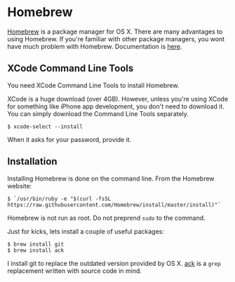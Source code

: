 # Homebrew

[Homebrew](http://brew.sh) is a package manager for OS X. There are many advantages to using Homebrew. If you're familiar with other package managers, you wont have much problem with Homebrew. Documentation is [here](https://github.com/Homebrew/homebrew/tree/master/share/doc/homebrew#readme).

## XCode Command Line Tools

You need XCode Command Line Tools to install Homebrew.

XCode is a huge download (over 4GB). However, unless you're using XCode for something like iPhone app development, you don't need to download it. You can simply download the Command Line Tools separately.

```shell
$ xcode-select --install
```

When it asks for your password, provide it.

## Installation

Installing Homebrew is done on the command line. From the Homebrew website:

```shell
$ `/usr/bin/ruby -e "$(curl -fsSL https://raw.githubusercontent.com/Homebrew/install/master/install)"`
```

Homebrew is not run as root. Do not preprend `sudo` to the command.

Just for kicks, lets install a couple of useful packages:

```shell
$ brew install git
$ brew install ack
```

I install git to replace the outdated version provided by OS X. [ack](http://beyondgrep.com) is a `grep` replacement written with source code in mind.
